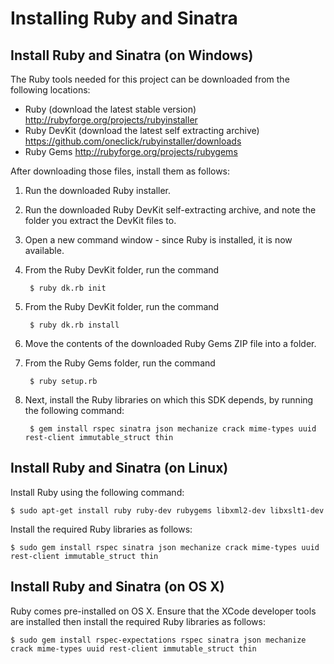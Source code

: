 Installing Ruby and Sinatra
===


Install Ruby and Sinatra (on Windows)
---

The Ruby tools needed for this project can be downloaded from the following locations:

* Ruby (download the latest stable version)
<http://rubyforge.org/projects/rubyinstaller>
* Ruby DevKit (download the latest self extracting archive)
<https://github.com/oneclick/rubyinstaller/downloads>
* Ruby Gems
<http://rubyforge.org/projects/rubygems>

After downloading those files, install them as follows:

1. Run the downloaded Ruby installer.
1. Run the downloaded Ruby DevKit self-extracting archive, and note the folder you extract the DevKit files to.
1. Open a new command window - since Ruby is installed, it is now available.
1. From the Ruby DevKit folder, run the command

        $ ruby dk.rb init

1. From the Ruby DevKit folder, run the command

        $ ruby dk.rb install

1. Move the contents of the downloaded Ruby Gems ZIP file into a folder.
1. From the Ruby Gems folder, run the command

        $ ruby setup.rb

1. Next, install the Ruby libraries on which this SDK depends, by running the following command:

        $ gem install rspec sinatra json mechanize crack mime-types uuid rest-client immutable_struct thin

Install Ruby and Sinatra (on Linux)
---

Install Ruby using the following command:

    $ sudo apt-get install ruby ruby-dev rubygems libxml2-dev libxslt1-dev

Install the required Ruby libraries as follows:

    $ sudo gem install rspec sinatra json mechanize crack mime-types uuid rest-client immutable_struct thin

Install Ruby and Sinatra (on OS X)
---

Ruby comes pre-installed on OS X. Ensure that the XCode developer tools are installed then install the required Ruby libraries as follows:

    $ sudo gem install rspec-expectations rspec sinatra json mechanize crack mime-types uuid rest-client immutable_struct thin


